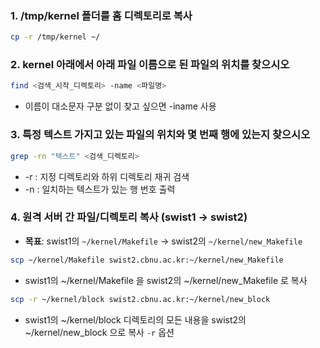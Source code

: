 ### 1. /tmp/kernel 폴더를 홈 디렉토리로 복사
```bash
cp -r /tmp/kernel ~/ 
```

### 2. kernel 아래에서 아래 파일 이름으로 된 파일의 위치를 찾으시오
```bash
find <검색_시작_디렉토리> -name <파일명> 
```
- 이름이 대소문자 구분 없이 찾고 싶으면 -iname 사용


### 3. 특정 텍스트 가지고 있는 파일의 위치와 몇 번째 행에 있는지 찾으시오
```bash
grep -rn "텍스트" <검색_디렉토리>
```
- -r : 지정 디렉토리와 하위 디렉토리 재귀 검색
- -n : 일치하는 텍스트가 있는 행 번호 출력

### 4. 원격 서버 간 파일/디렉토리 복사 (swist1 → swist2)
- **목표**: swist1의 `~/kernel/Makefile` → swist2의 `~/kernel/new_Makefile`  
```bash
scp ~/kernel/Makefile swist2.cbnu.ac.kr:~/kernel/new_Makefile
```
- swist1의 ~/kernel/Makefile 을 swist2의 ~/kernel/new_Makefile 로
복사

```bash
scp -r ~/kernel/block swist2.cbnu.ac.kr:~/kernel/new_block
```
- swist1의 ~/kernel/block 디렉토리의 모든 내용을 swist2의
~/kernel/new_block 으로 복사  ``` -r ``` 옵션